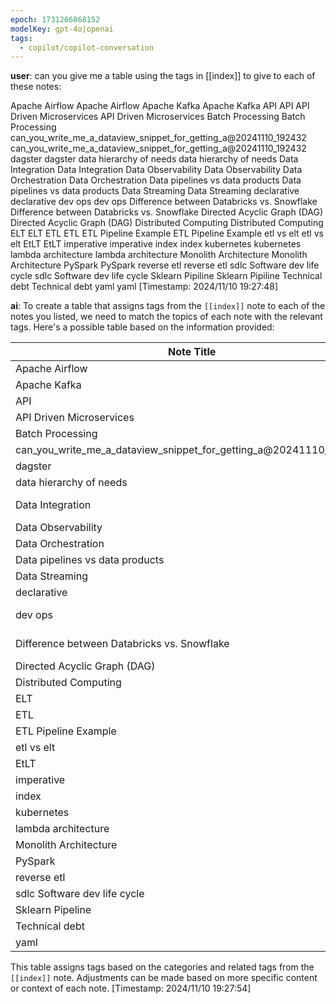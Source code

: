 ```yaml
---
epoch: 1731266868152
modelKey: gpt-4o|openai
tags:
  - copilot/copilot-conversation
---
```


**user**: can you give me a table using the tags in [[index]] to give to each of these notes:

Apache Airflow	Apache Airflow
Apache Kafka	Apache Kafka
API	API
API Driven Microservices	API Driven Microservices
Batch Processing	Batch Processing
can_you_write_me_a_dataview_snippet_for_getting_a@20241110_192432	can_you_write_me_a_dataview_snippet_for_getting_a@20241110_192432
dagster	dagster
data hierarchy of needs	data hierarchy of needs
Data Integration	Data Integration
Data Observability	Data Observability
Data Orchestration	Data Orchestration
Data pipelines vs data products	Data pipelines vs data products
Data Streaming	Data Streaming
declarative	declarative
dev ops	dev ops
Difference between Databricks vs. Snowflake	Difference between Databricks vs. Snowflake
Directed Acyclic Graph (DAG)	Directed Acyclic Graph (DAG)
Distributed Computing	Distributed Computing
ELT	ELT
ETL	ETL
ETL Pipeline Example	ETL Pipeline Example
etl vs elt	etl vs elt
EtLT	EtLT
imperative	imperative
index	index
kubernetes	kubernetes
lambda architecture	lambda architecture
Monolith Architecture	Monolith Architecture
PySpark	PySpark
reverse etl	reverse etl
sdlc Software dev life cycle	sdlc Software dev life cycle
Sklearn Pipiline	Sklearn Pipiline
Technical debt	Technical debt
yaml	yaml
[Timestamp: 2024/11/10 19:27:48]

**ai**: To create a table that assigns tags from the `[[index]]` note to each of the notes you listed, we need to match the topics of each note with the relevant tags. Here's a possible table based on the information provided:

| Note Title                                      | Assigned Tags                                                                 |
|-------------------------------------------------|-------------------------------------------------------------------------------|
| Apache Airflow                                  | #data_orchestration                                                           |
| Apache Kafka                                    | #data_streaming                                                               |
| API                                             | #software                                                                     |
| API Driven Microservices                        | #software, #business                                                          |
| Batch Processing                                | #data_orchestration                                                           |
| can_you_write_me_a_dataview_snippet_for_getting_a@20241110_192432 | #code_snippet                                                                 |
| dagster                                         | #data_orchestration                                                           |
| data hierarchy of needs                         | #data_management                                                              |
| Data Integration                                | #data_transformation, #data_management                                        |
| Data Observability                              | #data_quality                                                                 |
| Data Orchestration                              | #data_orchestration                                                           |
| Data pipelines vs data products                 | #data_management                                                              |
| Data Streaming                                  | #data_streaming                                                               |
| declarative                                     | #software                                                                     |
| dev ops                                         | #software, #data_orchestration                                                |
| Difference between Databricks vs. Snowflake     | #data_storage, #database                                                      |
| Directed Acyclic Graph (DAG)                    | #data_orchestration                                                           |
| Distributed Computing                           | #data_storage                                                                 |
| ELT                                             | #data_transformation                                                          |
| ETL                                             | #data_transformation                                                          |
| ETL Pipeline Example                            | #data_transformation                                                          |
| etl vs elt                                      | #data_transformation                                                          |
| EtLT                                            | #data_transformation                                                          |
| imperative                                      | #software                                                                     |
| index                                           | #data_exploration                                                             |
| kubernetes                                      | #data_orchestration                                                           |
| lambda architecture                             | #data_storage                                                                 |
| Monolith Architecture                           | #software                                                                     |
| PySpark                                         | #data_transformation                                                          |
| reverse etl                                     | #data_transformation                                                          |
| sdlc Software dev life cycle                    | #software                                                                     |
| Sklearn Pipeline                                | #data_transformation                                                          |
| Technical debt                                  | #software                                                                     |
| yaml                                            | #software                                                                     |

This table assigns tags based on the categories and related tags from the `[[index]]` note. Adjustments can be made based on more specific content or context of each note.
[Timestamp: 2024/11/10 19:27:54]